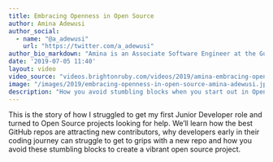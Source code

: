 ```yaml
---
title: Embracing Openness in Open Source
author: Amina Adewusi
author_social:
  - name: "@a_adewusi"
    url: "https://twitter.com/a_adewusi"
author_bio_markdown: "Amina is an Associate Software Engineer at the Guardian in London. She seeks to represent the voice of new developers in the software engineering industry and is passionate about encouraging under-represented groups into tech."
date: '2019-07-05 11:40'
layout: video
video_source: "videos.brightonruby.com/videos/2019/amina-embracing-openness-in-open-source.mp4"
image: "/images/2019/embracing-openness-in-open-source-amina-adewusi.jpg"
description: "How you avoid stumbling blocks when you start out in Open Source projects"
---
```


This is the story of how I struggled to get my first Junior Developer role and turned to Open Source projects looking for help. We’ll learn how the best GitHub repos are attracting new contributors, why developers early in their coding journey can struggle to get to grips with a new repo and how you avoid these stumbling blocks to create a vibrant open source project.
